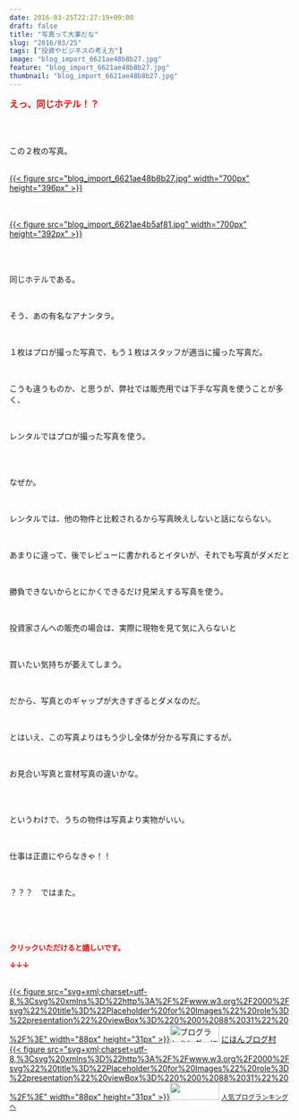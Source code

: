 ```yaml
---
date: 2016-03-25T22:27:19+09:00
draft: false
title: "写真って大事だな"
slug: "2016/03/25"
tags: ["投資やビジネスの考え方"]
image: "blog_import_6621ae48b8b27.jpg"
feature: "blog_import_6621ae48b8b27.jpg"
thumbnail: "blog_import_6621ae48b8b27.jpg"
---
```

<p><font color="#ff0000" size="3"><strong>えっ、同じホテル！？</strong></font></p><br/><br/><p>この２枚の写真。</p><p><br/><a href="blog_import_6621ae49c9b0a.jpg">{{< figure src="blog_import_6621ae48b8b27.jpg" width="700px" height="396px" >}}</a> <br/></p><p><br/><a href="o0700039213601992001.jpg"></a><br/><a href="blog_import_6621ae4c6dfa6.jpg">{{< figure src="blog_import_6621ae4b5af81.jpg" width="700px" height="392px" >}}</a> <br/><br/></p><br/><p>同じホテルである。</p><br/><p>そう、あの有名なアナンタラ。</p><br/><p>１枚はプロが撮った写真で、もう１枚はスタッフが適当に撮った写真だ。</p><br/><p>こうも違うものか、と思うが、弊社では販売用では下手な写真を使うことが多く、</p><br/><p>レンタルではプロが撮った写真を使う。</p><br/><br/><p>なぜか。</p><br/><p>レンタルでは、他の物件と比較されるから写真映えしないと話にならない。</p><br/><p>あまりに違って、後でレビューに書かれるとイタいが、それでも写真がダメだと</p><br/><p>勝負できないからとにかくできるだけ見栄えする写真を使う。</p><br/><p>投資家さんへの販売の場合は、実際に現物を見て気に入らないと</p><br/><p>買いたい気持ちが萎えてしまう。</p><br/><p>だから、写真とのギャップが大きすぎるとダメなのだ。</p><br/><p>とはいえ、この写真よりはもう少し全体が分かる写真にするが。</p><br/><p>お見合い写真と宣材写真の違いかな。</p><br/><p><br/>というわけで、うちの物件は写真より実物がいい。</p><br/><p>仕事は正直にやらなきゃ！！</p><br/><p>？？？　ではまた。</p><br/><br/><br/><p><font color="#ff0000" size="2"><strong>クリックいただけると嬉しいです。<br/></strong></font></p><p><font color="#ff0000" size="2"><strong>↓↓↓</strong></font></p><p><br/><a href="http://www.blogmura.com/ranking.html" target="_blank">{{< figure src="svg+xml;charset=utf-8,%3Csvg%20xmlns%3D%22http%3A%2F%2Fwww.w3.org%2F2000%2Fsvg%22%20title%3D%22Placeholder%20for%20Images%22%20role%3D%22presentation%22%20viewBox%3D%220%200%2088%2031%22%20%2F%3E" width="88px" height="31px" >}}<noscript><img border="0" alt="ブログランキング・にほんブログ村へ" src="https://img-proxy.blog-video.jp/images?url=http%3A%2F%2Fwww.blogmura.com%2Fimg%2Fwww88_31.gif" width="88" height="31"></noscript></a> <a href="http://www.blogmura.com/ranking.html" target="_blank">にほんブログ村</a> <br/><a title="人気ブログランキングへ" href="link.php?1804582">{{< figure src="svg+xml;charset=utf-8,%3Csvg%20xmlns%3D%22http%3A%2F%2Fwww.w3.org%2F2000%2Fsvg%22%20title%3D%22Placeholder%20for%20Images%22%20role%3D%22presentation%22%20viewBox%3D%220%200%2088%2031%22%20%2F%3E" width="88px" height="31px" >}}<noscript><img border="0" src="https://blog.with2.net/img/banner/banner_22.gif" width="88" height="31"></noscript></a> <a style="FONT-SIZE: 12px" href="link.php?1804582">人気ブログランキングへ</a> </p>

